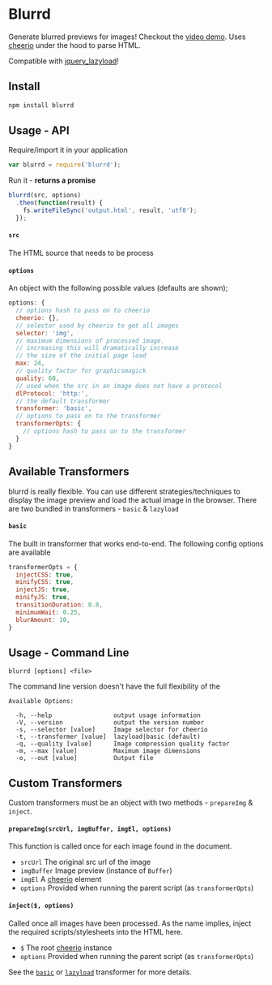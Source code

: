 # Blurrd

Generate blurred previews for images! Checkout the [video demo](https://www.youtube.com/watch?v=4HTpcauWaLs). Uses [cheerio](https://github.com/cheeriojs/cheerio) under the hood to parse HTML.

Compatible with [jquery_lazyload](https://github.com/tuupola/jquery_lazyload)!

## Install

```javascript
npm install blurrd
```

## Usage - API

Require/import it in your application
```javascript
var blurrd = require('blurrd');
```

Run it - **returns a promise**

```javascript
blurrd(src, options)
  .then(function(result) {
    fs.writeFileSync('output.html', result, 'utf8');
  });
```

#### `src`

The HTML source that needs to be process

#### `options`

An object with the following possible values (defaults are shown);

```javascript
options: {
  // options hash to pass on to cheerio
  cheerio: {},
  // selector used by cheerio to get all images
  selector: 'img',
  // maximum dimensions of processed image.
  // increasing this will dramatically increase
  // the size of the initial page load
  max: 24,
  // quality factor for graphicsmagick
  quality: 60,
  // used when the src in an image does not have a protocol
  dlProtocol: 'http:',
  // the default transformer
  transformer: 'basic',
  // options to pass on to the transformer
  transformerOpts: {
    // options hash to pass on to the transformer
  }
}
```

## Available Transformers

blurrd is really flexible. You can use different strategies/techniques to display the image preview and load the actual image in the browser. There are two bundled in transformers - `basic` & `lazyload`

#### `basic`

The built in transformer that works end-to-end. The following config options are available

```javascript
transformerOpts = {
  injectCSS: true,
  minifyCSS: true,
  injectJS: true,
  minifyJS: true,
  transitionDuration: 0.8,
  minimumWait: 0.25,
  blurAmount: 10,
}
```

## Usage - Command Line

```
blurrd [options] <file>
```

The command line version doesn't have the full flexibility of the

```
Available Options:

  -h, --help                 output usage information
  -V, --version              output the version number
  -s, --selector [value]     Image selector for cheerio
  -t, --transformer [value]  lazyload|basic (default)
  -q, --quality [value]      Image compression quality factor
  -m, --max [value]          Maximum image dimensions
  -o, --out [value]          Output file
```

## Custom Transformers

Custom transformers must be an object with two methods - `prepareImg` & `inject`.

#### `prepareImg(srcUrl, imgBuffer, imgEl, options)`

This function is called once for each image found in the document.

  - `srcUrl` The original src url of the image
  - `imgBuffer` Image preview (instance of `Buffer`)
  - `imgEl` A [cheerio](https://github.com/cheeriojs/cheerio) element
  - `options` Provided when running the parent script (as `transformerOpts`)


#### `inject($, options)`

Called once all images have been processed. As the name implies, inject the required scripts/stylesheets into the HTML here.

  - `$` The root [cheerio](https://github.com/cheeriojs/cheerio) instance
  - `options` Provided when running the parent script (as `transformerOpts`)

See the [`basic`](https://github.com/alizain/blurrd/blob/master/transformers/basic.js) or [`lazyload`](https://github.com/alizain/blurrd/blob/master/transformers/lazyload.js) transformer for more details.
